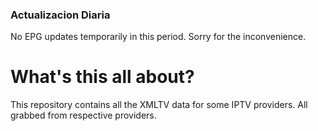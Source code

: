 ### Actualizacion Diaria
No EPG updates temporarily in this period. Sorry for the inconvenience.

# What's this all about?
This repository contains all the XMLTV data for some IPTV  providers. All grabbed from respective providers.
